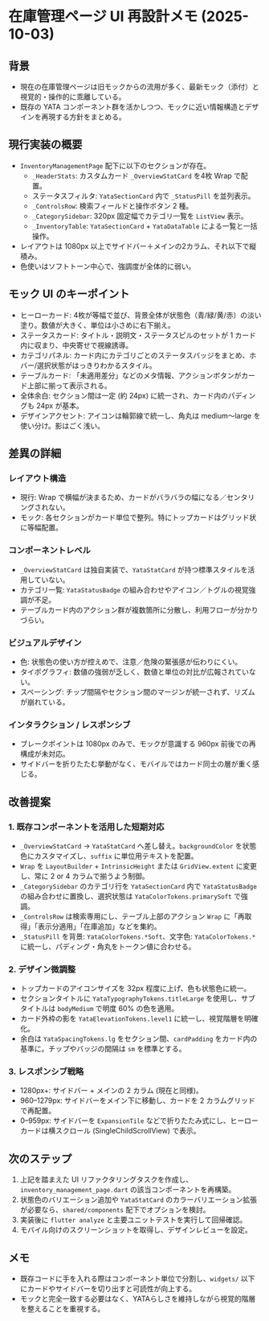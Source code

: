 # 在庫管理ページ UI 再設計メモ (2025-10-03)

## 背景
- 現在の在庫管理ページは旧モックからの流用が多く、最新モック（添付）と視覚的・操作的に乖離している。
- 既存の YATA コンポーネント群を活かしつつ、モックに近い情報構造とデザインを再現する方針をまとめる。

## 現行実装の概要
- `InventoryManagementPage` 配下に以下のセクションが存在。
  - `_HeaderStats`: カスタムカード `_OverviewStatCard` を4枚 Wrap で配置。
  - ステータスフィルタ: `YataSectionCard` 内で `_StatusPill` を並列表示。
  - `_ControlsRow`: 検索フィールドと操作ボタン 2 種。
  - `_CategorySidebar`: 320px 固定幅でカテゴリ一覧を `ListView` 表示。
  - `_InventoryTable`: `YataSectionCard` + `YataDataTable` による一覧と一括操作。
- レイアウトは 1080px 以上でサイドバー＋メインの2カラム、それ以下で縦積み。
- 色使いはソフトトーン中心で、強調度が全体的に弱い。

## モック UI のキーポイント
- ヒーローカード: 4枚が等幅で並び、背景全体が状態色（青/緑/黄/赤）の淡い塗り。数値が大きく、単位は小さめに右下揃え。
- ステータスカード: タイトル・説明文・ステータスピルのセットが 1 カード内に収まり、中央寄せで視線誘導。
- カテゴリパネル: カード内にカテゴリごとのステータスバッジをまとめ、ホバー/選択状態がはっきりわかるスタイル。
- テーブルカード: 「未適用差分」などのメタ情報、アクションボタンがカード上部に揃って表示される。
- 全体余白: セクション間は一定 (約 24px) に統一され、カード内のパディングも 24px が基本。
- デザインアクセント: アイコンは輪郭線で統一し、角丸は medium〜large を使い分け。影はごく浅い。

## 差異の詳細
### レイアウト構造
- 現行: Wrap で横幅が決まるため、カードがバラバラの幅になる／センタリングされない。
- モック: 各セクションがカード単位で整列。特にトップカードはグリッド状に等幅配置。

### コンポーネントレベル
- `_OverviewStatCard` は独自実装で、`YataStatCard` が持つ標準スタイルを活用していない。
- カテゴリ一覧: `YataStatusBadge` の組み合わせやアイコン／トグルの視覚強調が不足。
- テーブルカード内のアクション群が複数箇所に分散し、利用フローが分かりづらい。

### ビジュアルデザイン
- 色: 状態色の使い方が控えめで、注意／危険の緊張感が伝わりにくい。
- タイポグラフィ: 数値の強弱が乏しく、数値と単位の対比が広報されていない。
- スペーシング: チップ間隔やセクション間のマージンが統一されず、リズムが崩れている。

### インタラクション / レスポンシブ
- ブレークポイントは 1080px のみで、モックが意識する 960px 前後での再構成が未対応。
- サイドバーを折りたたむ挙動がなく、モバイルではカード同士の層が重く感じる。

## 改善提案
### 1. 既存コンポーネントを活用した短期対応
- `_OverviewStatCard` → `YataStatCard` へ差し替え。`backgroundColor` を状態色にカスタマイズし、`suffix` に単位用テキストを配置。
- `Wrap` を `LayoutBuilder` + `IntrinsicHeight` または `GridView.extent` に変更し、常に 2 or 4 カラムで揃うよう制御。
- `_CategorySidebar` のカテゴリ行を `YataSectionCard` 内で `YataStatusBadge` の組み合わせに置換し、選択状態は `YataColorTokens.primarySoft` で強調。
- `_ControlsRow` は検索専用にし、テーブル上部のアクション `Wrap` に「再取得」「表示分適用」「在庫追加」などを集約。
- `_StatusPill` を背景: `YataColorTokens.*Soft`、文字色: `YataColorTokens.*` に統一し、パディング・角丸をトークン値に合わせる。

### 2. デザイン微調整
- トップカードのアイコンサイズを 32px 程度に上げ、色も状態色に統一。
- セクションタイトルに `YataTypographyTokens.titleLarge` を使用し、サブタイトルは `bodyMedium` で明度 60% の色を適用。
- カード外枠の影を `YataElevationTokens.level1` に統一し、視覚階層を明確化。
- 余白は `YataSpacingTokens.lg` をセクション間、`cardPadding` をカード内の基準に。チップやバッジの間隔は `sm` を標準とする。

### 3. レスポンシブ戦略
- 1280px+: サイドバー + メインの 2 カラム (現在と同様)。
- 960–1279px: サイドバーをメイン下に移動し、カードを 2 カラムグリッドで再配置。
- 0–959px: サイドバーを `ExpansionTile` などで折りたたみ式にし、ヒーローカードは横スクロール (SingleChildScrollView) で表示。

## 次のステップ
1. 上記を踏まえた UI リファクタリングタスクを作成し、`inventory_management_page.dart` の該当コンポーネントを再構築。
2. 状態色のバリエーション追加や `YataStatCard` のカラーバリエーション拡張が必要なら、`shared/components` 配下でオプションを検討。
3. 実装後に `flutter analyze` と主要ユニットテストを実行して回帰確認。
4. モバイル向けのスクリーンショットを取得し、デザインレビューを設定。

## メモ
- 既存コードに手を入れる際はコンポーネント単位で分割し、`widgets/` 以下にカードやサイドバーを切り出すと可読性が向上する。
- モックと完全一致する必要はなく、YATAらしさを維持しながら視覚的階層を整えることを重視する。
